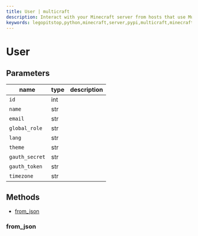 ```yaml
---
title: User | multicraft
description: Interact with your Minecraft server from hosts that use Multicraft using Python
keywords: legopitstop,python,minecraft,server,pypi,multicraft,minecraftserver,pythonpackage
---
```


# User

## Parameters

| name           | type | description |
| -------------- | ---- | ----------- |
| `id`           | int  |             |
| `name`         | str  |             |
| `email`        | str  |             |
| `global_role`  | str  |             |
| `lang`         | str  |             |
| `theme`        | str  |             |
| `gauth_secret` | str  |             |
| `gauth_token`  | str  |             |
| `timezone`     | str  |             |

## Methods

- [from_json](#from_json)

### from_json
